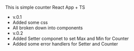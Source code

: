 This is simple counter React App + TS
- v.0.1
- Added some css
- All broken down into components
- v.0.2
- Added Setter componet to set Max and Min for Counter
- Added some error handlers for Setter and Counter
